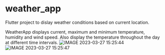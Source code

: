 # weather_app

Flutter project to dislay weather conditions based on current location.

WeatherApp displays current, maximum and minimum temperature, humidity and wind speed.
Also display the temperature throughout the day at different time intervals.
![IMAGE 2023-03-27 15:25:44](https://user-images.githubusercontent.com/52417397/227908478-4bc4c523-818c-4425-ab1e-1229a84c0425.jpg)
![IMAGE 2023-03-27 15:25:47](https://user-images.githubusercontent.com/52417397/227908492-caed9f7c-6419-497b-b970-19a08c471df6.jpg)
